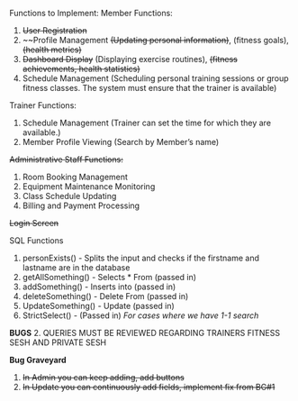 
Functions to Implement:
Member Functions:
1. ~~User Registration~~
2. ~~Profile Management ~~(Updating personal information)~~, (fitness goals), ~~(health metrics)~~
3. ~~Dashboard Display~~ (Displaying exercise routines),  ~~(fitness achievements, health statistics)~~
4. Schedule Management (Scheduling personal training sessions or group fitness classes. The system
must ensure that the trainer is available)

Trainer Functions:
1. Schedule Management (Trainer can set the time for which they are available.)
2. Member Profile Viewing (Search by Member’s name)

~~Administrative Staff Functions:~~
1. Room Booking Management
2. Equipment Maintenance Monitoring
3. Class Schedule Updating
4. Billing and Payment Processing 

~~Login Screen~~

SQL Functions
1. personExists() - Splits the input and checks if the firstname and lastname are in the database
2. getAllSomething() - Selects * From (passed in)
3. addSomething() - Inserts into (passed in)
4. deleteSomething() - Delete From (passed in)
5. UpdateSomething() - Update (passed in)
6. StrictSelect() - (Passed in) *For cases where we have 1-1 search*


**BUGS**
2. QUERIES MUST BE REVIEWED REGARDING TRAINERS FITNESS SESH AND PRIVATE SESH


**Bug Graveyard**
1. ~~In Admin you can keep adding, add buttons~~
2. ~~In Update you can continuously add fields, implement fix from BG#1~~
